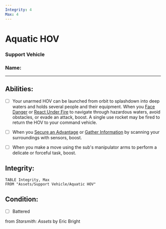 ```yaml
---
Integrity: 4
Max: 4
---
```


# Aquatic HOV
### Support Vehicle

### Name:<hr>

## Abilities:


- [ ] Your unarmed HOV can be launched from orbit to splashdown into deep waters and holds several people and their equipment. When you [Face Danger](4._Moves/Adventure/Face_Danger.md) or [React Under Fire](React_Under_Fire.md) to navigate through hazardous waters, avoid obstacles, or evade an attack, boost. A single use rocket may be fired to return the HOV to your command vehicle.

- [ ] When you [Secure an Advantage](4._Moves/Adventure/Secure_an_Advantage.md) or [Gather Information](Gather_Information.md) by scanning your surroundings with sensors, boost.

- [ ] When you make a move using the sub&#x27;s manipulator arms to perform a delicate or forceful task, boost.

## Integrity:
```dataview
TABLE Integrity, Max
FROM "Assets/Support Vehicle/Aquatic HOV"
```


## Condition:
- [ ] Battered

from *Starsmith: Assets* by Eric Bright